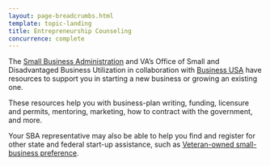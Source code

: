 ```yaml
---
layout: page-breadcrumbs.html
template: topic-landing
title: Entrepreneurship Counseling
concurrence: complete
---
```


<div class="va-introtext">

The [Small Business Administration](https://www.sba.gov/va-gov/veteran-service-disabled-veteran-owned) and VA’s Office of Small and Disadvantaged Business Utilization in collaboration with [Business USA](http://business.usa.gov/) have resources to support you in starting a new business or growing an existing one.

</div>

These resources help you with business-plan writing, funding, licensure and permits, mentoring, marketing, how to contract with the government, and more.

Your SBA representative may also be able to help you find and register for other state and federal start-up assistance, such as [Veteran-owned small-business preference](/employment/job-seekers/service-disabled/).
